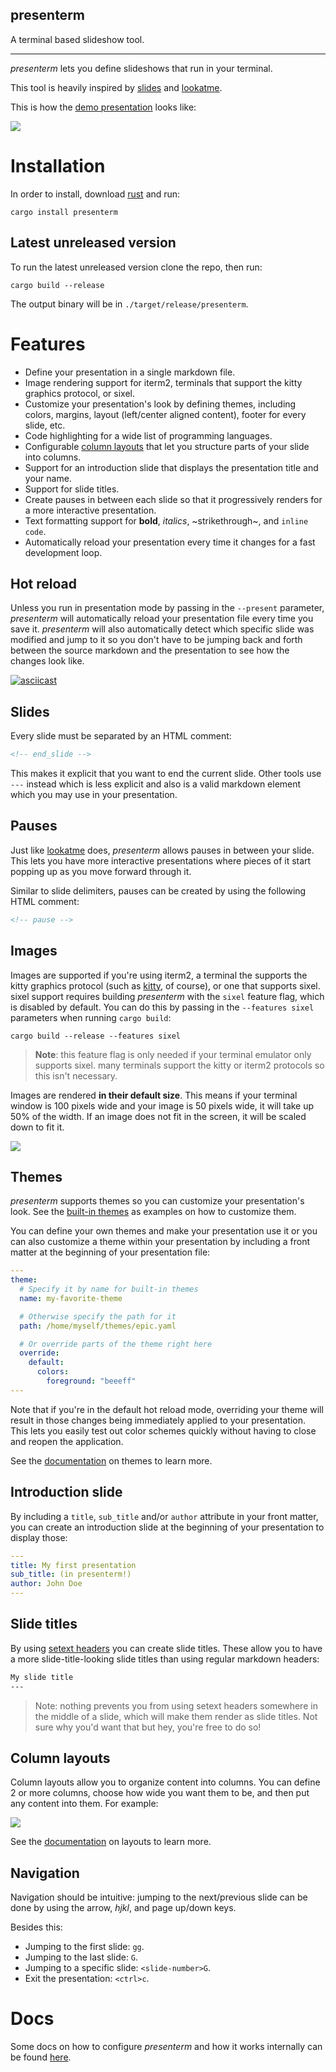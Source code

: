 presenterm
---

A terminal based slideshow tool.

---

_presenterm_ lets you define slideshows that run in your terminal.

This tool is heavily inspired by [slides](https://github.com/maaslalani/slides/) and 
[lookatme](https://github.com/d0c-s4vage/lookatme).

This is how the [demo presentation](examples/demo.md) looks like:

![](assets/demo.gif)

# Installation

In order to install, download [rust](https://www.rust-lang.org/) and run:

```shell
cargo install presenterm
```

## Latest unreleased version

To run the latest unreleased version clone the repo, then run:

```shell
cargo build --release
```

The output binary will be in `./target/release/presenterm`.

# Features

* Define your presentation in a single markdown file.
* Image rendering support for iterm2, terminals that support the kitty graphics protocol, or sixel.
* Customize your presentation's look by defining themes, including colors, margins, layout (left/center aligned 
  content), footer for every slide, etc.
* Code highlighting for a wide list of programming languages.
* Configurable [column layouts](/docs/layouts.md) that let you structure parts of your slide into columns.
* Support for an introduction slide that displays the presentation title and your name.
* Support for slide titles.
* Create pauses in between each slide so that it progressively renders for a more interactive presentation.
* Text formatting support for **bold**, _italics_, ~strikethrough~, and `inline code`.
* Automatically reload your presentation every time it changes for a fast development loop.

## Hot reload

Unless you run in presentation mode by passing in the `--present` parameter, _presenterm_ will automatically reload your 
presentation file every time you save it. _presenterm_ will also automatically detect which specific slide was modified 
and jump to it so you don't have to be jumping back and forth between the source markdown and the presentation to see 
how the changes look like.

[![asciicast](https://asciinema.org/a/UTestkjb8M8K2mQgf9rDmzDGA.svg)](https://asciinema.org/a/UTestkjb8M8K2mQgf9rDmzDGA)

## Slides

Every slide must be separated by an HTML comment:

```html
<!-- end_slide -->
```

This makes it explicit that you want to end the current slide. Other tools use `---` instead which is less explicit and 
also is a valid markdown element which you may use in your presentation.

## Pauses

Just like [lookatme](https://github.com/d0c-s4vage/lookatme) does, _presenterm_ allows pauses in between your slide. 
This lets you have more interactive presentations where pieces of it start popping up as you move forward through it.

Similar to slide delimiters, pauses can be created by using the following HTML comment:

```html
<!-- pause -->
```

## Images

Images are supported if you're using iterm2, a terminal the supports the kitty graphics protocol (such as 
[kitty](https://sw.kovidgoyal.net/kitty/), of course), or one that supports sixel. sixel support requires building 
_presenterm_ with the `sixel` feature flag, which is disabled by default. You can do this by passing in the `--features sixel` parameters when running `cargo build`:

```shell
cargo build --release --features sixel
```

> **Note**: this feature flag is only needed if your terminal emulator only supports sixel. many terminals support the kitty or iterm2 protocols so this isn't necessary.

Images are rendered **in their default size**. This means if your terminal window is 100 pixels wide and your image is 
50 pixels wide, it will take up 50% of the width. If an image does not fit in the screen, it will be scaled down to fit 
it.

![](assets/demo-image.png)

## Themes

_presenterm_ supports themes so you can customize your presentation's look. See the [built-in themes](themes) as 
examples on how to customize them.

You can define your own themes and make your presentation use it or you can also customize a theme within your 
presentation by including a front matter at the beginning of your presentation file:

```yaml
---
theme:
  # Specify it by name for built-in themes
  name: my-favorite-theme

  # Otherwise specify the path for it
  path: /home/myself/themes/epic.yaml

  # Or override parts of the theme right here
  override:
    default:
      colors:
        foreground: "beeeff"
---
```

Note that if you're in the default hot reload mode, overriding your theme will result in those changes being immediately 
applied to your presentation. This lets you easily test out color schemes quickly without having to close and reopen the 
application.

See the [documentation](/docs/themes.md) on themes to learn more.

## Introduction slide

By including a `title`, `sub_title` and/or `author` attribute in your front matter, you can create an introduction slide 
at the beginning of your presentation to display those:

```yaml
---
title: My first presentation
sub_title: (in presenterm!)
author: John Doe
---
```

## Slide titles

By using [setext headers](https://spec.commonmark.org/0.20/#setext-headers) you can create slide titles. These allow you 
to have a more slide-title-looking slide titles than using regular markdown headers:

```markdown
My slide title
---
```

> Note: nothing prevents you from using setext headers somewhere in the middle of a slide, which will make them render 
> as slide titles. Not sure why you'd want that but hey, you're free to do so!

## Column layouts

Column layouts allow you to organize content into columns. You can define 2 or more columns, choose how wide you want 
them to be, and then put any content into them. For example:

![](/assets/layouts.png)

See the [documentation](/docs/layouts.md) on layouts to learn more.

## Navigation

Navigation should be intuitive: jumping to the next/previous slide can be done by using the arrow, _hjkl_, and page 
up/down keys.

Besides this:

* Jumping to the first slide: `gg`.
* Jumping to the last slide: `G`.
* Jumping to a specific slide: `<slide-number>G`.
* Exit the presentation: `<ctrl>c`.

# Docs

Some docs on how to configure _presenterm_ and how it works internally can be found [here](docs/README.md).
